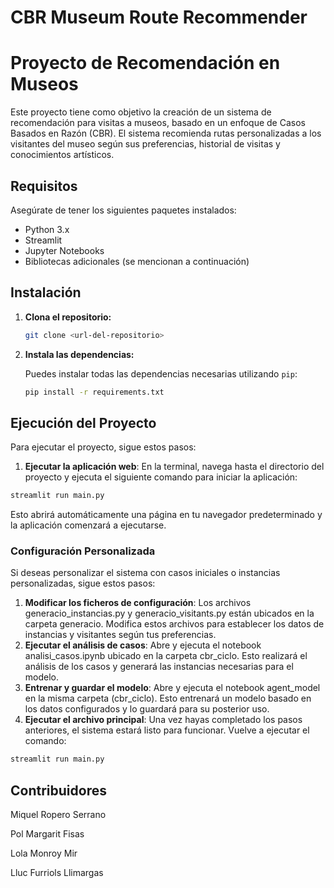 # CBR Museum Route Recommender

# Proyecto de Recomendación en Museos

Este proyecto tiene como objetivo la creación de un sistema de recomendación para visitas a museos, basado en un enfoque de Casos Basados en Razón (CBR). El sistema recomienda rutas personalizadas a los visitantes del museo según sus preferencias, historial de visitas y conocimientos artísticos.

## Requisitos

Asegúrate de tener los siguientes paquetes instalados:

- Python 3.x
- Streamlit
- Jupyter Notebooks
- Bibliotecas adicionales (se mencionan a continuación)

## Instalación

1. **Clona el repositorio:**

   ```bash
   git clone <url-del-repositorio>
   ```
2. **Instala las dependencias:**

   Puedes instalar todas las dependencias necesarias utilizando `pip`:

   ```bash
   pip install -r requirements.txt
   ```
   
## Ejecución del Proyecto

Para ejecutar el proyecto, sigue estos pasos:
1.	**Ejecutar la aplicación web**:
  En la terminal, navega hasta el directorio del proyecto y ejecuta el siguiente comando para iniciar la aplicación:
   ```bash
   streamlit run main.py
   ```
  Esto abrirá automáticamente una página en tu navegador predeterminado y la aplicación comenzará a ejecutarse.
  
### Configuración Personalizada

Si deseas personalizar el sistema con casos iniciales o instancias personalizadas, sigue estos pasos:

1.	**Modificar los ficheros de configuración**:
Los archivos generacio_instancias.py y generacio_visitants.py están ubicados en la carpeta generacio. Modifica estos archivos para establecer los datos de instancias y visitantes según tus preferencias.
2.	**Ejecutar el análisis de casos**:
Abre y ejecuta el notebook analisi_casos.ipynb ubicado en la carpeta cbr_ciclo. Esto realizará el análisis de los casos y generará las instancias necesarias para el modelo.
3.	**Entrenar y guardar el modelo**:
Abre y ejecuta el notebook agent_model en la misma carpeta (cbr_ciclo). Esto entrenará un modelo basado en los datos configurados y lo guardará para su posterior uso.
4.	**Ejecutar el archivo principal**:
Una vez hayas completado los pasos anteriores, el sistema estará listo para funcionar. Vuelve a ejecutar el comando:
   ```bash
   streamlit run main.py
   ```

## Contribuidores
Miquel Ropero Serrano

Pol Margarit Fisas

Lola Monroy Mir

Lluc Furriols Llimargas

